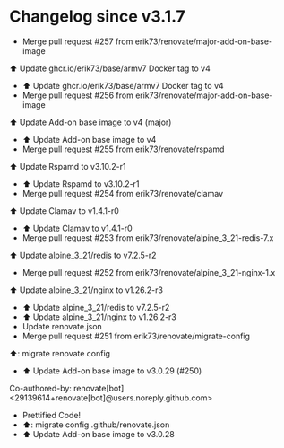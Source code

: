 # Changelog since v3.1.7
- Merge pull request #257 from erik73/renovate/major-add-on-base-image

⬆️ Update ghcr.io/erik73/base/armv7 Docker tag to v4 
- ⬆️ Update ghcr.io/erik73/base/armv7 Docker tag to v4 
- Merge pull request #256 from erik73/renovate/major-add-on-base-image

⬆️ Update Add-on base image to v4 (major) 
- ⬆️ Update Add-on base image to v4 
- Merge pull request #255 from erik73/renovate/rspamd

⬆️ Update Rspamd to v3.10.2-r1 
- ⬆️ Update Rspamd to v3.10.2-r1 
- Merge pull request #254 from erik73/renovate/clamav

⬆️ Update Clamav to v1.4.1-r0 
- ⬆️ Update Clamav to v1.4.1-r0 
- Merge pull request #253 from erik73/renovate/alpine_3_21-redis-7.x

⬆️ Update alpine_3_21/redis to v7.2.5-r2 
- Merge pull request #252 from erik73/renovate/alpine_3_21-nginx-1.x

⬆️ Update alpine_3_21/nginx to v1.26.2-r3 
- ⬆️ Update alpine_3_21/redis to v7.2.5-r2 
- ⬆️ Update alpine_3_21/nginx to v1.26.2-r3 
- Update renovate.json 
- Merge pull request #251 from erik73/renovate/migrate-config

⬆️: migrate renovate config 
- ⬆️ Update Add-on base image to v3.0.29 (#250)

Co-authored-by: renovate[bot] <29139614+renovate[bot]@users.noreply.github.com> 
- Prettified Code! 
- ⬆️: migrate config .github/renovate.json 
- ⬆️ Update Add-on base image to v3.0.28 
